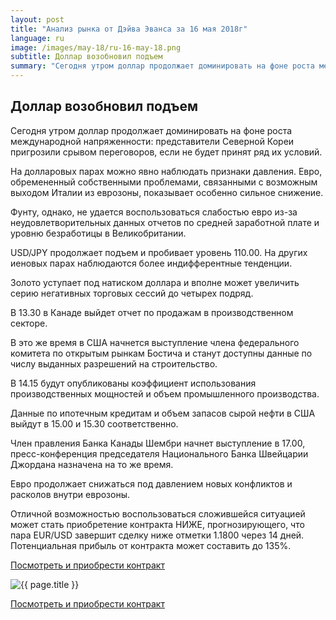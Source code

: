 ```yaml
---
layout: post
title: "Анализ рынка от Дэйва Эванса за 16 мая 2018г"
language: ru
image: /images/may-18/ru-16-may-18.png
subtitle: Доллар возобновил подъем
summary: "Сегодня утром доллар продолжает доминировать на фоне роста международной напряженности: представители Северной Кореи пригрозили срывом переговоров, если не будет принят ряд их условий"
---
```

##  Доллар возобновил подъем

Сегодня утром доллар продолжает доминировать на фоне роста международной напряженности: представители Северной Кореи пригрозили срывом переговоров, если не будет принят ряд их условий.

На долларовых парах можно явно наблюдать признаки давления. Евро, обремененный собственными проблемами, связанными с возможным выходом Италии из еврозоны, показывает особенно сильное снижение.

Фунту, однако, не удается воспользоваться слабостью евро из-за неудовлетворительных данных отчетов по средней заработной плате и уровню безработицы в Великобритании.

USD/JPY продолжает подъем и пробивает уровень 110.00. На других иеновых парах наблюдаются более индифферентные тенденции.

Золото уступает под натиском доллара и вполне может увеличить серию негативных торговых сессий до четырех подряд.
 
 
В 13.30 в Канаде выйдет отчет по продажам в производственном секторе.

В это же время в США начнется выступление члена федерального комитета по открытым рынкам Бостича и станут доступны данные по числу выданных разрешений на строительство.

В 14.15 будут опубликованы коэффициент использования производственных мощностей и объем промышленного производства.

Данные по ипотечным кредитам и объем запасов сырой нефти в США выйдут в 15.00 и 15.30 соответственно.

Член правления Банка Канады Шембри начнет выступление в 17.00, пресс-конференция председателя Национального Банка Швейцарии Джордана назначена на то же время.
 
 
Евро продолжает снижаться под давлением новых конфликтов и расколов внутри еврозоны.

Отличной возможностью воспользоваться сложившейся ситуацией может стать приобретение контракта НИЖЕ, прогнозирующего, что пара EUR/USD завершит сделку ниже отметки 1.1800 через 14 дней. Потенциальная прибыль от контракта может составить до 135%.

<a href="http://record.binary.com/_bivVDfg8lHux76XffYA0JmNd7ZgqdRLk/1/market=forex&underlying=frxEURUSD&formname=higherlower&duration_amount=14&duration_units=d&amount=10&amount_type=payout&expiry_type=duration&barrier=1.1800" target="_blank">Посмотреть и приобрести контракт</a>

<img src="{{ site.url }}/images/may-18/ru-16-may-18.png" alt="{{ page.title }}"  title="{{ page.title }}">

<a href="%LINK%%?https://www.binary.com/d/trade.cgi?market=forex&underlying=frxEURUSD&formname=higherlower&duration_amount=14&duration_units=d&amount=10&amount_type=payout&expiry_type=duration&barrier=1.1800" target="_blank">Посмотреть и приобрести контракт</a>
